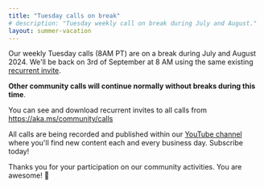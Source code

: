 ```yaml
---
title: "Tuesday calls on break"
# description: "Tuesday weekly call on break during July and August."
layout: summer-vacation
---
```


Our weekly Tuesday calls (8AM PT) are on a break during July and August 2024. We'll be back on 3rd of September at 8 AM using the same existing [recurrent invite](https://aka.ms/community/ms-speakers-call-invite).

**Other community calls will continue normally without breaks during this time**.

You can see and download recurrent invites to all calls from https://aka.ms/community/calls

All calls are being recorded and published within our [YouTube channel](https://aka.ms/community/youtube) where you'll find new content each and every business day. Subscribe today!

Thanks you for your participation on our community activities. You are awesome! 🧡
